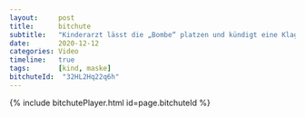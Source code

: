 ```yaml
---
layout:     post
title:      bitchute
subtitle:   "Kinderarzt lässt die „Bombe“ platzen und kündigt eine Klage beim Gerichtshof in Den Haag an"
date:       2020-12-12
categories: Video
timeline:   true
tags:       [kind, maske]
bitchuteId:  "32HL2Hq22q6h"
---
```


{% include bitchutePlayer.html id=page.bitchuteId %}
